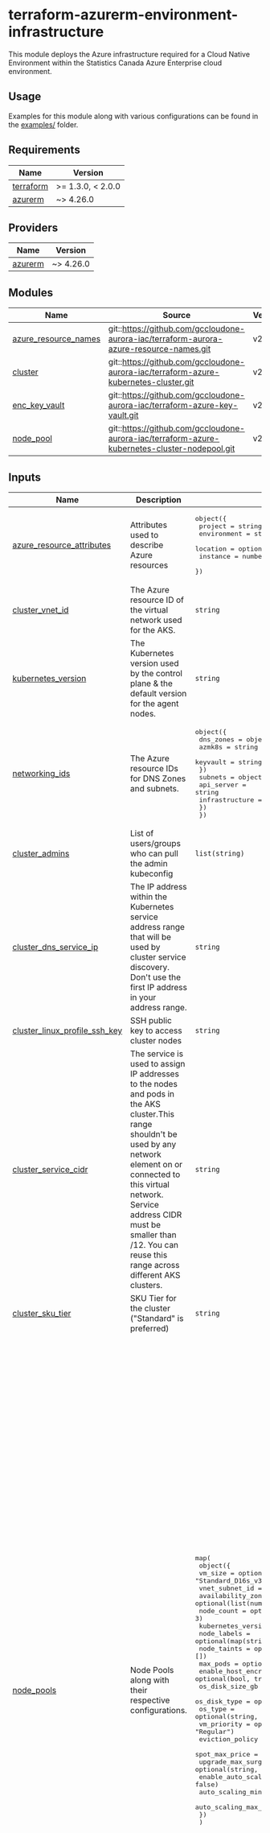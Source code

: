 # terraform-azurerm-environment-infrastructure

This module deploys the Azure infrastructure required for a Cloud Native Environment within the Statistics Canada Azure Enterprise cloud environment.

## Usage

Examples for this module along with various configurations can be found in the [examples/](examples/) folder.

<!-- BEGIN_TF_DOCS -->
## Requirements

| Name | Version |
|------|---------|
| <a name="requirement_terraform"></a> [terraform](#requirement\_terraform) | >= 1.3.0, < 2.0.0 |
| <a name="requirement_azurerm"></a> [azurerm](#requirement\_azurerm) | ~> 4.26.0 |

## Providers

| Name | Version |
|------|---------|
| <a name="provider_azurerm"></a> [azurerm](#provider\_azurerm) | ~> 4.26.0 |

## Modules

| Name | Source | Version |
|------|--------|---------|
| <a name="module_azure_resource_names"></a> [azure\_resource\_names](#module\_azure\_resource\_names) | git::https://github.com/gccloudone-aurora-iac/terraform-aurora-azure-resource-names.git | v2.0.0 |
| <a name="module_cluster"></a> [cluster](#module\_cluster) | git::https://github.com/gccloudone-aurora-iac/terraform-azure-kubernetes-cluster.git | v2.0.2 |
| <a name="module_enc_key_vault"></a> [enc\_key\_vault](#module\_enc\_key\_vault) | git::https://github.com/gccloudone-aurora-iac/terraform-azure-key-vault.git | v2.0.1 |
| <a name="module_node_pool"></a> [node\_pool](#module\_node\_pool) | git::https://github.com/gccloudone-aurora-iac/terraform-azure-kubernetes-cluster-nodepool.git | v2.0.1 |

## Inputs

| Name | Description | Type | Default | Required |
|------|-------------|------|---------|:--------:|
| <a name="input_azure_resource_attributes"></a> [azure\_resource\_attributes](#input\_azure\_resource\_attributes) | Attributes used to describe Azure resources | <pre>object({<br>    project     = string<br>    environment = string<br>    location    = optional(string, "Canada Central")<br>    instance    = number<br>  })</pre> | n/a | yes |
| <a name="input_cluster_vnet_id"></a> [cluster\_vnet\_id](#input\_cluster\_vnet\_id) | The Azure resource ID of the virtual network used for the AKS. | `string` | n/a | yes |
| <a name="input_kubernetes_version"></a> [kubernetes\_version](#input\_kubernetes\_version) | The Kubernetes version used by the control plane & the default version for the agent nodes. | `string` | n/a | yes |
| <a name="input_networking_ids"></a> [networking\_ids](#input\_networking\_ids) | The Azure resource IDs for DNS Zones and subnets. | <pre>object({<br>    dns_zones = object({<br>      azmk8s   = string<br>      keyvault = string<br>    })<br>    subnets = object({<br>      api_server     = string<br>      infrastructure = string<br>    })<br>  })</pre> | n/a | yes |
| <a name="input_cluster_admins"></a> [cluster\_admins](#input\_cluster\_admins) | List of users/groups who can pull the admin kubeconfig | `list(string)` | `[]` | no |
| <a name="input_cluster_dns_service_ip"></a> [cluster\_dns\_service\_ip](#input\_cluster\_dns\_service\_ip) | The IP address within the Kubernetes service address range that will be used by cluster service discovery. Don't use the first IP address in your address range. | `string` | `"10.0.0.10"` | no |
| <a name="input_cluster_linux_profile_ssh_key"></a> [cluster\_linux\_profile\_ssh\_key](#input\_cluster\_linux\_profile\_ssh\_key) | SSH public key to access cluster nodes | `string` | `null` | no |
| <a name="input_cluster_service_cidr"></a> [cluster\_service\_cidr](#input\_cluster\_service\_cidr) | The service is used to assign IP addresses to the nodes and pods in the AKS cluster.This range shouldn't be used by any network element on or connected to this virtual network. Service address CIDR must be smaller than /12. You can reuse this range across different AKS clusters. | `string` | `"10.0.0.0/16"` | no |
| <a name="input_cluster_sku_tier"></a> [cluster\_sku\_tier](#input\_cluster\_sku\_tier) | SKU Tier for the cluster ("Standard" is preferred) | `string` | `"Standard"` | no |
| <a name="input_node_pools"></a> [node\_pools](#input\_node\_pools) | Node Pools along with their respective configurations. | <pre>map(<br>    object({<br>      vm_size                = optional(string, "Standard_D16s_v3")<br>      vnet_subnet_id         = string<br>      availability_zones     = optional(list(number), [1, 2, 3])<br>      node_count             = optional(number, 3)<br>      kubernetes_version     = optional(string, null)<br>      node_labels            = optional(map(string), {})<br>      node_taints            = optional(list(string), [])<br>      max_pods               = optional(number, 60)<br>      enable_host_encryption = optional(bool, true)<br>      os_disk_size_gb        = optional(number, 256)<br>      os_disk_type           = optional(string, "Managed")<br>      os_type                = optional(string, "Linux")<br>      vm_priority            = optional(string, "Regular")<br>      eviction_policy        = optional(string, "Delete")<br>      spot_max_price         = optional(string)<br>      upgrade_max_surge      = optional(string, "33%")<br>      enable_auto_scaling    = optional(bool, false)<br>      auto_scaling_min_nodes = optional(number, 0)<br>      auto_scaling_max_nodes = optional(number, 3)<br>    })<br>  )</pre> | <pre>{<br>  "gateway": {<br>    "auto_scaling_max_nodes": 3,<br>    "auto_scaling_min_nodes": 0,<br>    "availability_zones": [<br>      1,<br>      2,<br>      3<br>    ],<br>    "enable_auto_scaling": false,<br>    "enable_host_encryption": false,<br>    "kubernetes_version": null,<br>    "max_pods": 60,<br>    "node_count": 3,<br>    "node_labels": {},<br>    "node_taints": [],<br>    "os_disk_size_gb": 256,<br>    "os_disk_type": "Managed",<br>    "os_type": "Linux",<br>    "upgrade_max_surge": "33%",<br>    "vm_size": "Standard_D16s_v3",<br>    "vnet_subnet_id": ""<br>  },<br>  "general": {<br>    "auto_scaling_max_nodes": 3,<br>    "auto_scaling_min_nodes": 0,<br>    "availability_zones": [<br>      1,<br>      2,<br>      3<br>    ],<br>    "enable_auto_scaling": false,<br>    "enable_host_encryption": false,<br>    "kubernetes_version": null,<br>    "max_pods": 60,<br>    "node_count": 3,<br>    "node_labels": {},<br>    "node_taints": [],<br>    "os_disk_size_gb": 256,<br>    "os_disk_type": "Managed",<br>    "os_type": "Linux",<br>    "upgrade_max_surge": "33%",<br>    "vm_size": "Standard_D16s_v3",<br>    "vnet_subnet_id": ""<br>  },<br>  "system": {<br>    "auto_scaling_max_nodes": 3,<br>    "auto_scaling_min_nodes": 0,<br>    "availability_zones": [<br>      1,<br>      2,<br>      3<br>    ],<br>    "enable_auto_scaling": false,<br>    "enable_host_encryption": false,<br>    "kubernetes_version": null,<br>    "max_pods": 60,<br>    "node_count": 3,<br>    "node_labels": {},<br>    "node_taints": [],<br>    "os_disk_size_gb": 256,<br>    "os_disk_type": "Managed",<br>    "os_type": "Linux",<br>    "upgrade_max_surge": "33%",<br>    "vm_size": "Standard_D16s_v3",<br>    "vnet_subnet_id": ""<br>  }<br>}</pre> | no |
| <a name="input_tags"></a> [tags](#input\_tags) | Tags attached to Azure resource | `map(string)` | `{}` | no |

## Outputs

| Name | Description |
|------|-------------|
| <a name="output_cluster_admin_kubeconfig"></a> [cluster\_admin\_kubeconfig](#output\_cluster\_admin\_kubeconfig) | The admin kubeconfig of the created AKS cluster. |
| <a name="output_cluster_fqdn"></a> [cluster\_fqdn](#output\_cluster\_fqdn) | The FQDN of the Azure Kubernetes Managed Cluster. |
| <a name="output_cluster_id"></a> [cluster\_id](#output\_cluster\_id) | The Azure resource ID of the created AKS cluster. |
| <a name="output_cluster_identity_object_id"></a> [cluster\_identity\_object\_id](#output\_cluster\_identity\_object\_id) | The identity details of the managed identity assigned to the cluster. Note: when configuring the cluster to use a userAssigned identity, the principal\_id field is empty. |
| <a name="output_cluster_kubeconfig"></a> [cluster\_kubeconfig](#output\_cluster\_kubeconfig) | A Terraform object that contains kubeconfig info. |
| <a name="output_cluster_kubelet_identity"></a> [cluster\_kubelet\_identity](#output\_cluster\_kubelet\_identity) | The identity details of the user-assigned managed indeity assigned to the cluster's kublets. |
| <a name="output_cluster_name"></a> [cluster\_name](#output\_cluster\_name) | The name of the AKS cluster. |
| <a name="output_cluster_node_resource_group_id"></a> [cluster\_node\_resource\_group\_id](#output\_cluster\_node\_resource\_group\_id) | The Azure resource ID of the resource group that contains the resources for the AKS cluster. |
| <a name="output_cluster_node_resource_group_name"></a> [cluster\_node\_resource\_group\_name](#output\_cluster\_node\_resource\_group\_name) | The resource group name that contains the resources for the AKS cluster. |
| <a name="output_cluster_resource_group_id"></a> [cluster\_resource\_group\_id](#output\_cluster\_resource\_group\_id) | The resource group ID that the created AKS cluster is in. |
| <a name="output_cluster_resource_group_name"></a> [cluster\_resource\_group\_name](#output\_cluster\_resource\_group\_name) | The resource group name that the created AKS cluster is in. |
| <a name="output_disk_encryption_key_vault_id"></a> [disk\_encryption\_key\_vault\_id](#output\_disk\_encryption\_key\_vault\_id) | The Azure resource ID of the Key Vault used to store the customer managed encryption key for the AKS cluster. |
| <a name="output_disk_encryption_key_vault_key"></a> [disk\_encryption\_key\_vault\_key](#output\_disk\_encryption\_key\_vault\_key) | The Azure resource ID of the key within an Azure Key Vault used as the customer managed encryption key for the AKS cluster. |
| <a name="output_disk_encryption_key_vault_private_endpoint_ids"></a> [disk\_encryption\_key\_vault\_private\_endpoint\_ids](#output\_disk\_encryption\_key\_vault\_private\_endpoint\_ids) | The Azure resource IDs of the private endpoints used on the Azure key vault used to store the customer managed encryption key for the AKS cluster. |
| <a name="output_disk_encryption_set_id"></a> [disk\_encryption\_set\_id](#output\_disk\_encryption\_set\_id) | The Azure resource ID of the disk encryption set used for the customer managed encryption key for the AKS cluster. |
| <a name="output_user_assigned_identity_aks_client_id"></a> [user\_assigned\_identity\_aks\_client\_id](#output\_user\_assigned\_identity\_aks\_client\_id) | The ID of the app associated with the AKS identity. |
| <a name="output_user_assigned_identity_aks_id"></a> [user\_assigned\_identity\_aks\_id](#output\_user\_assigned\_identity\_aks\_id) | The resource ID of the aks user-assigned managed identity. |
| <a name="output_user_assigned_identity_aks_principal_id"></a> [user\_assigned\_identity\_aks\_principal\_id](#output\_user\_assigned\_identity\_aks\_principal\_id) | The ID of the Service Principal object associated with the created AKS identity. |
| <a name="output_user_assigned_identity_kubelet_client_id"></a> [user\_assigned\_identity\_kubelet\_client\_id](#output\_user\_assigned\_identity\_kubelet\_client\_id) | The ID of the app associated with the kubelet identity. |
| <a name="output_user_assigned_identity_kubelet_id"></a> [user\_assigned\_identity\_kubelet\_id](#output\_user\_assigned\_identity\_kubelet\_id) | The resource ID of the kubelet user-assigned managed identity. |
| <a name="output_user_assigned_identity_kubelet_principal_id"></a> [user\_assigned\_identity\_kubelet\_principal\_id](#output\_user\_assigned\_identity\_kubelet\_principal\_id) | The ID of the Service Principal object associated with the created kubelet identity. |
<!-- END_TF_DOCS -->

## History

| Date       | Release | Change                                                                                                    |
| ---------- | ------- | --------------------------------------------------------------------------------------------------------- |
| 2025-01-25 | v1.0.0  | Initial commit                                                                                            |
| 2026-10-14 | v2.0.1  | Add `cluster_support_plan` variable and change default for `cluster_sku_tier` to `Premium`.               |
| 2025-10-20 | v2.0.2  | Pin minimum version of azurerm to 4.49.0                                                                  |

